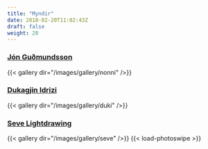 ```yaml
---
title: "Myndir"
date: 2018-02-20T11:02:43Z
draft: false
weight: 20
---
```


<!-- {{< youtube id="9a_BO6aK16k" autoplay="true" >}} -->

<h3><a href="https://www.jongudmundsson.com/">Jón Guðmundsson</a></h3>
{{< gallery dir="/images/gallery/nonni" />}}

<h3><a href="https://www.facebook.com/dukagjinfilm/">Dukagjin Idrizi</a></h3>
{{< gallery dir="/images/gallery/duki" />}}

<h3><a href="https://www.facebook.com/sevelightdrawing/">Seve Lightdrawing</a></h3>
{{< gallery dir="/images/gallery/seve" />}} {{< load-photoswipe >}}
